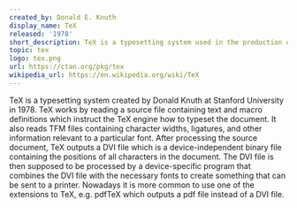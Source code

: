 ```yaml
---
created_by: Donald E. Knuth
display_name: TeX
released: '1978'
short_description: TeX is a typesetting system used in the production of technical books and papers.
topic: tex
logo: tex.png
url: https://ctan.org/pkg/tex
wikipedia_url: https://en.wikipedia.org/wiki/TeX
---
```

TeX is a typesetting system created by Donald Knuth at Stanford University in 1978. TeX works by reading a source file containing text and macro definitions which instruct the TeX engine how to typeset the document. It also reads TFM files containing character widths, ligatures, and other information relevant to a particular font. After processing the source document, TeX outputs a DVI file which is a device-independent binary file containing the positions of all characters in the document. The DVI file is then supposed to be processed by a device-specific program that combines the DVI file with the necessary fonts to create something that can be sent to a printer. Nowadays it is more common to use one of the extensions to TeX, e.g. pdfTeX which outputs a pdf file instead of a DVI file.
